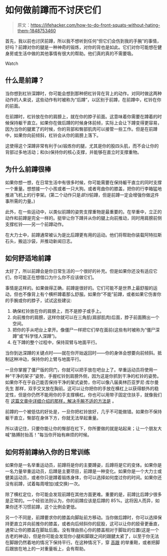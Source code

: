 # 如何做前蹲而不讨厌它们

> 原文：<https://lifehacker.com/how-to-do-front-squats-without-hating-them-1848753460>

首先，我以前也讨厌前蹲，所以我不想听到任何“但它们会伤到我的手腕”的事情，好吗？前蹲对你的腿是一种神奇的锻炼，对你的背也是如此。它们对你可能想在健身房或生活中做的其他事情有很大的帮助。他们真的真的不需要吸。

Watch

## 什么是前蹲？

当你想到杠铃深蹲时，你可能会想到那种把杠铃背在背上的动作。对同时做这两种动作的人来说，这些动作有时被称为“后蹲”，以区别于前蹲，在前蹲中，杠铃在你的前面。

在前蹲时，杠铃放在你的肩膀上，就在你的脖子前面。这意味着你需要在蹲着的时候保持躯干直立。如果你在做后蹲的时候身体前倾，实际上会让下蹲变得更容易，因为当你的腿累了的时候，你的背部和臀部肌肉可以接管一些工作。但是在前蹲中，如果你向前倾斜，杠铃会从你的肩膀上落下。

这使得这个深蹲非常有利于(a)锻炼你的腿，尤其是你的股四头肌，而不会让你的背部过多地活动；和(b)保持你的核心支撑，并能够在直立时支撑重物。

## 为什么前蹲很棒

如果你想一想，在日常生活中有很多时候，你可能需要在保持躯干直立的同时支撑一个重量。想想接一个小孩或者一只大狗。或者弯曲你的膝盖，把你的行李箱猛地推进飞机上的行李架。(第二个动作只是*部分*前蹲，但是前蹲一定会增强你做这件事所需的力量。)

此外，在一些运动中，以类似前蹲的姿势支撑重物是最重要的。在举重中，立正的动作和前蹲是完全一样的。挺举让你下蹲并从你的腿上向前推动，同时用肩膀前侧支撑杠铃——另一个前蹲动作。

在大力士中，前蹲通常被认为是比后蹲更有用的运动。他们将帮助你装载阿特拉斯石头，搬运沙袋，并推动新闻日志。

## 如何舒适地前蹲

太好了，所以前蹲会是你日常生活的一个很好的补充。但是如果你还没有适应它们，你可能正在想借口为什么你不应该做它们。

事情是这样的。如果做得正确，前蹲是很好的。它们可能不是世界上最舒服的运动，但也不像背上有个横杆蹲着那么舒服。如果你“不能”前蹲，或者如果它伤害你的手腕或你的脖子，试试这些建议:

1.  确保杠铃放在你的肩膀上，而不是脖子或手上。
2.  向前推你的肩膀，这样你就可以在三角肌(肩部肌肉)后面，脖子前面腾出一个空间。
3.  把你的手从吧台上拿开。像僵尸一样把它们举在面前(这些有时被称为“僵尸深蹲”或“科学怪人深蹲”)。
4.  在下蹲的整个过程中，保持双臂与地面平行。

当你到达深蹲的关键点时——就在你开始返回时——你的身体会想要向前倾斜。抵制这种冲动，保持你的上臂与地面平行。

一旦你掌握了僵尸版的窍门，你就可以把手放在吧台上了。举重运动员将使用一种“干净的架子”姿势，手握杠铃到肩膀外侧，因为这是你抓到干净的杠铃的姿势。如果你不在乎自己能否保持干净的架式姿势，你可以像八届奥林匹亚罗尼·库尔曼先生 那样，双手交叉放在胸前。这可以让你把你的手放在横杠上以获得额外的稳定性，但是你仍然不能用你的手支撑横杠。你也可以用带子固定住扶手，就像我们在 [这篇文章中详细介绍的那样，解决手腕不适的方法是](https://lifehacker.com/how-to-do-front-squats-without-hurting-your-wrists-1840370568) 。

前蹲的一个被低估的好处是，一旦你把杠铃放好，几乎不可能做错。如果你不保持躯干直立，臀部在身体下方，你就无法举起重量。

所以请记住，只要你能让你的臀部在杠下，你所要做的就是站起来；让一个朋友大喊“胳膊肘抬高！”每当你开始有麻烦的时候。

## 如何将前蹲纳入你的日常训练

如果你是一名举重运动员，前蹲将是你的主要蹲姿，后蹲将是它的变体。如果你是一名力量举重运动员，后蹲是主要项目，前蹲是一种变化。如果你是一个大力士或健美运动员，或者你只是蹲着锻炼身体，你可以选择如何度过你的时间。如果你还没有前蹲，试着每周增加(或交换)一次。

除了横杠定位，你可能会发现前蹲在其他方面更难。重要的是，前蹲比后蹲少很多是正常的。一个经验法则认为，你的前蹲应该是后蹲的 85%。这将因人而异，如果你还不习惯前蹲，这个比例会更低。

另一个不同是，前蹲要求你的膝盖向脚趾前方移动。当你做后蹲时，你可以选择保持更直立并向前推你的膝盖，或者向后倾斜你的屁股，这可以让你的胫骨更垂直，通常让你的膝盖在脚趾后面。没有理由担心你的膝盖相对于脚趾的位置(这是一个古老的神话)，但是你可能会发现你小腿和脚跟之间的跟腱太紧了，以至于你无法在脚跟仍然着地的情况下保持平行。在这种情况下，穿 [高跟](https://lifehacker.com/what-shoes-to-wear-when-you-lift-weights-1837994384) 的举重鞋，或者把脚后跟放在地上的一对重量板上，会有帮助。